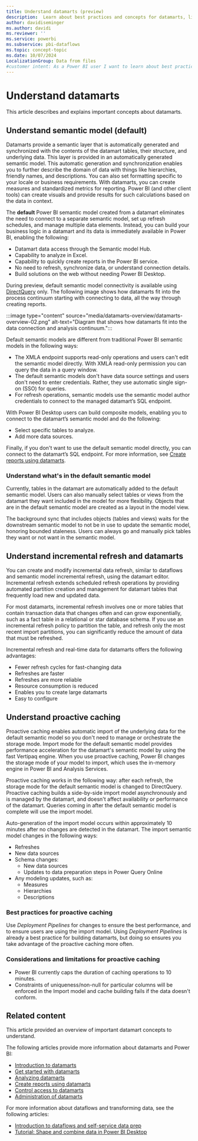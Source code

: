 ```yaml
---
title: Understand datamarts (preview)
description:  Learn about best practices and concepts for datamarts, like incremental refresh and proactive caching.
author: davidiseminger
ms.author: davidi
ms.reviewer: ''
ms.service: powerbi
ms.subservice: pbi-dataflows
ms.topic: concept-topic
ms.date: 10/07/2024
LocalizationGroup: Data from files
#customer intent: As a Power BI user I want to learn about best practices and concepts for datamarts in Power BI.
---
```


# Understand datamarts

This article describes and explains important concepts about datamarts.

## Understand semantic model (default)

Datamarts provide a semantic layer that is automatically generated and synchronized with the contents of the datamart tables, their structure, and underlying data. This layer is provided in an automatically generated semantic model. This automatic generation and synchronization enables you to further describe the domain of data with things like hierarchies, friendly names, and descriptions. You can also set formatting specific to your locale or business requirements. With datamarts, you can create measures and standardized metrics for reporting. Power BI (and other client tools) can create visuals and provide results for such calculations based on the data in context.

The **default** Power BI semantic model created from a datamart eliminates the need to connect to a separate semantic model, set up refresh schedules, and manage multiple data elements. Instead, you can build your business logic in a datamart and its data is immediately available in Power BI, enabling the following:

* Datamart data access through the Semantic model Hub.
* Capability to analyze in Excel.
* Capability to quickly create reports in the Power BI service.
* No need to refresh, synchronize data, or understand connection details.
* Build solutions on the web without needing Power BI Desktop.

During preview, default semantic model connectivity is available using [DirectQuery](../../connect-data/desktop-directquery-about.md) only. The following image shows how datamarts fit into the process continuum starting with connecting to data, all the way through creating reports.

:::image type="content" source="media/datamarts-overview/datamarts-overview-02.png" alt-text="Diagram that shows how datamarts fit into the data connection and analysis continuum.":::

Default semantic models are different from traditional Power BI semantic models in the following ways:

* The XMLA endpoint supports read-only operations and users can't edit the semantic model directly. With XMLA read-only permission you can query the data in a query window.
* The default semantic models don't have data source settings and users don't need to enter credentials. Rather, they use automatic single sign-on (SSO) for queries.
* For refresh operations, semantic models use the semantic model author credentials to connect to the managed datamart’s SQL endpoint.

With Power BI Desktop users can build composite models, enabling you to connect to the datamart’s semantic model and do the following:

* Select specific tables to analyze.
* Add more data sources.

Finally, if you don't want to use the default semantic model directly, you can connect to the datamart’s SQL endpoint. For more information, see [Create reports using datamarts](datamarts-create-reports.md).

### Understand what's in the default semantic model

Currently, tables in the datamart are automatically added to the default semantic model. Users can also manually select tables
or views from the datamart they want included in the model for more flexibility. Objects that are in the default semantic model
are created as a layout in the model view.

The background sync that includes objects (tables and views) waits for the downstream semantic model to not be in use to
update the semantic model, honoring bounded staleness. Users can always go and manually pick tables they want or not want in
the semantic model.

## Understand incremental refresh and datamarts

You can create and modify incremental data refresh, similar to dataflows and semantic model incremental refresh, using the datamart editor. Incremental refresh extends scheduled refresh operations by providing automated partition creation and management for datamart tables that frequently load new and updated data.

For most datamarts, incremental refresh involves one or more tables that contain transaction data that changes often and can grow exponentially, such as a fact table in a relational or star database schema. If you use an incremental refresh policy to partition the table, and refresh only the most recent import partitions, you can significantly reduce the amount of data that must be refreshed.

Incremental refresh and real-time data for datamarts offers the following advantages:

* Fewer refresh cycles for fast-changing data
* Refreshes are faster
* Refreshes are more reliable
* Resource consumption is reduced
* Enables you to create large datamarts
* Easy to configure

## Understand proactive caching

Proactive caching enables automatic import of the underlying data for the default semantic model so you don't need to manage or orchestrate the storage mode. Import mode for the default semantic model provides performance acceleration for the datamart's semantic model by using the fast Vertipaq engine. When you use proactive caching, Power BI changes the storage mode of your model to import, which uses the in-memory engine in Power BI and Analysis Services.

Proactive caching works in the following way: after each refresh, the storage mode for the default semantic model is changed to DirectQuery. Proactive caching builds a side-by-side import model asynchronously and is managed by the datamart, and doesn't affect availability or performance of the datamart. Queries coming in after the default semantic model is complete will use the import model.

Auto-generation of the import model occurs within approximately 10 minutes after no changes are detected in the datamart. The import semantic model changes in the following ways:

* Refreshes
* New data sources
* Schema changes:
  * New data sources
  * Updates to data preparation steps in Power Query Online
* Any modeling updates, such as:
  * Measures
  * Hierarchies
  * Descriptions

### Best practices for proactive caching

Use *Deployment Pipelines* for changes to ensure the best performance, and to ensure users are using the import model. Using *Deployment Pipelines* is already a best practice for building datamarts, but doing so ensures you take advantage of the proactive caching more often.

### Considerations and limitations for proactive caching

* Power BI currently caps the duration of caching operations to 10 minutes.
* Constraints of uniqueness/non-null for particular columns will be enforced in the Import model and cache building fails if the data doesn't conform.

## Related content

This article provided an overview of important datamart concepts to understand.

The following articles provide more information about datamarts and Power BI:

* [Introduction to datamarts](datamarts-overview.md)
* [Get started with datamarts](datamarts-get-started.md)
* [Analyzing datamarts](datamarts-analyze.md)
* [Create reports using datamarts](datamarts-create-reports.md)
* [Control access to datamarts](datamarts-access-control.md)
* [Administration of datamarts](datamarts-administration.md)

For more information about dataflows and transforming data, see the following articles:

* [Introduction to dataflows and self-service data prep](../dataflows/dataflows-introduction-self-service.md)
* [Tutorial: Shape and combine data in Power BI Desktop](../../connect-data/desktop-shape-and-combine-data.md)
